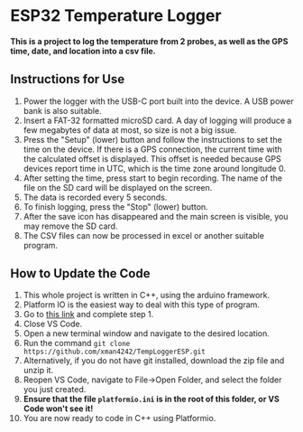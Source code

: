 
<h1>ESP32 Temperature Logger</h1>	

<h4>This is a project to log the temperature from 2 probes, as well as the GPS time, date, and location into a csv file. </h4>


<h2>Instructions for Use</h2>	

  1. Power the logger with the USB-C port built into the device. A USB power bank is also suitable. 
  2. Insert a FAT-32 formatted microSD card. A day of logging will produce a few megabytes of data at most, so size is not a big issue. 
  3. Press the "Setup" (lower) button and follow the instructions to set the time on the device. If there is a GPS connection, the current time with the calculated offset is displayed. This offset is needed because GPS devices report time in UTC, which is the time zone around longitude 0. 
  4. After setting the time, press start to begin recording. The name of the file on the SD card will be displayed on the screen.
  5. The data is recorded every 5 seconds. 
  6. To finish logging, press the "Stop" (lower) button. 
  7. After the save icon has disappeared and the main screen is visible, you may remove the SD card. 
  8. The CSV files can now be processed in excel or another suitable program. 

<h2>How to Update the Code</h2>	

  1. This whole project is written in C++, using the arduino framework. 
  2. Platform IO is the easiest way to deal with this type of program.
  3. Go to [this link](https://docs.platformio.org/en/latest/integration/ide/vscode.html#installation) and complete step 1.
  4. Close VS Code.
  5. Open a new terminal window and navigate to the desired location.
  6. Run the command `git clone https://github.com/xman4242/TempLoggerESP.git`
  7. Alternatively, if you do not have git installed, download the zip file and unzip it. 
  8. Reopen VS Code, navigate to File->Open Folder, and select the folder you just created. 
  9. **Ensure that the file `platformio.ini` is in the root of this folder, or VS Code won't see it!**
  10. You are now ready to code in C++ using Platformio. 
  